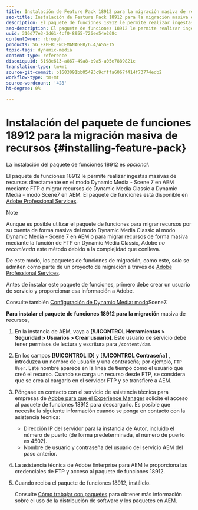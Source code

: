 ```yaml
---
title: Instalación de Feature Pack 18912 para la migración masiva de recursos
seo-title: Instalación de Feature Pack 18912 para la migración masiva de recursos
description: El paquete de funciones 18912 le permite realizar ingestas masivas de recursos mediante FTP o migrar recursos de Dynamic Media Classic a Dynamic Media en AEM. Este paquete de funciones opcional está disponible en la asistencia de Adobe.
seo-description: El paquete de funciones 18912 le permite realizar ingestas masivas de recursos mediante FTP o migrar recursos de Dynamic Media Classic a Dynamic Media en AEM. Este paquete de funciones opcional está disponible en la asistencia de Adobe.
uuid: 316d77e3-3d61-4cf0-8955-726ee54e268c
contentOwner: rbrough
products: SG_EXPERIENCEMANAGER/6.4/ASSETS
topic-tags: dynamic-media
content-type: reference
discoiquuid: 6198e613-a867-49a8-b9a5-a05e7889821c
translation-type: tm+mt
source-git-commit: b1603091bb05493c9cfffa6067f414f73774edb2
workflow-type: tm+mt
source-wordcount: '428'
ht-degree: 0%

---
```



# Instalación del paquete de funciones 18912 para la migración masiva de recursos {#installing-feature-pack}

La instalación del paquete de funciones 18912 es _opcional_.

El paquete de funciones 18912 le permite realizar ingestas masivas de recursos directamente en el modo Dynamic Media - Scene 7 en AEM mediante FTP o migrar recursos de Dynamic Media Classic a Dynamic Media - modo Scene7 en AEM. El paquete de funciones está disponible en [Adobe Professional Services](https://www.adobe.com/experience-cloud/consulting-services.html).

>[!NOTE]
>
>Aunque es posible utilizar el paquete de funciones para migrar recursos por su cuenta de forma masiva del modo Dynamic Media Classic al modo Dynamic Media - Scene 7 en AEM o para migrar recursos de forma masiva mediante la función de FTP en Dynamic Media Classic, Adobe *no recomienda* este método debido a la complejidad que conlleva.
>
>De este modo, los paquetes de funciones de migración, como este, *solo* se admiten como parte de un proyecto de migración a través de [Adobe Professional Services](https://www.adobe.com/experience-cloud/consulting-services.html).

Antes de instalar este paquete de funciones, primero debe crear un usuario de servicio y proporcionar esa información a Adobe.

Consulte también [Configuración de Dynamic Media: modo](https://helpx.adobe.com/experience-manager/6-4/assets/using/config-dms7.html)Scene7.

**Para instalar el paquete de funciones 18912 para la migración** masiva de recursos,

1. En la instancia de AEM, vaya a **[!UICONTROL Herramientas > Seguridad > Usuarios > Crear usuario]**. Este usuario de servicio debe tener permisos de lectura y escritura para `/content/dam`.
1. En los campos **[!UICONTROL ID]** y **[!UICONTROL Contraseña]** , introduzca un nombre de usuario y una contraseña; por ejemplo, `FTP User`. Este nombre aparece en la línea de tiempo como el usuario que creó el recurso. Cuando se carga un recurso desde FTP, se considera que se crea al cargarlo en el servidor FTP y se transfiere a AEM.
1. Póngase en contacto con el servicio de asistencia técnica para empresas de [Adobe para que el Experience Manager](https://helpx.adobe.com/es/contact/enterprise-support.ec.html) solicite el acceso al paquete de funciones 18912 para descargarlo. Es posible que necesite la siguiente información cuando se ponga en contacto con la asistencia técnica:

   * Dirección IP del servidor para la instancia de Autor, incluido el número de puerto (de forma predeterminada, el número de puerto es 4502).
   * Nombre de usuario y contraseña del usuario del servicio AEM del paso anterior.

1. La asistencia técnica de Adobe Enterprise para AEM le proporciona las credenciales de FTP y acceso al paquete de funciones 18912.

1. Cuando reciba el paquete de funciones 18912, instálelo.

   Consulte [Cómo trabajar con paquetes](/help/sites-administering/package-manager.md) para obtener más información sobre el uso de la distribución de software y los paquetes en AEM.
